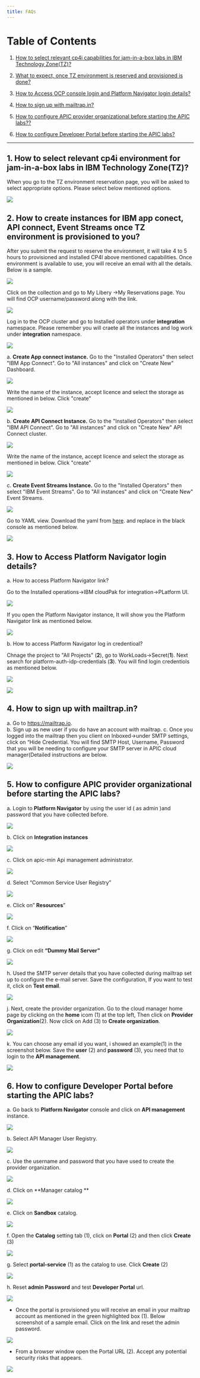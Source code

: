 ```yaml
---
title: FAQs
---
```


# Table of Contents
1. [How to select relevant cp4i capabilities for jam-in-a-box labs in IBM Technology Zone(TZ)?](#TZ-selection)

2. [What to expect, once TZ environment is reserved and provisioned is done?](#TZ-env-email)

3. [How to Access OCP console login and Platform Navigator login details?](#TZ-ocp-console)

4. [How to sign up with mailtrap.in?](#TZ-mailtrap)

5. [How to configure APIC provider organizational before starting the APIC labs??](#TZ-apic-porg)

6. [How to configure Developer Portal before starting the APIC labs?](TZ-apic-ptl)


---

## 1. How to select relevant cp4i environment for jam-in-a-box labs in IBM Technology Zone(TZ)?<a name="TZ-selection)"></a>

When you go to the TZ environment reservation page, you will be asked to select appropriate options. 
Please select below mentioned options.

![](./images/27.png)

## 2. How to create instances for IBM app conect, API connect, Event Streams once TZ environment is  provisioned to you?<a name="TZ-ocp-console"></a>

After you submit the request to reserve the environment, it will take 4 to 5 hours to provisioned and installed CP4I above mentioned capabilities.
Once environment is available to use, you will receive an email with all the details. Below is a sample.

![](./images/1.png)

Click on the collection and go to My Libery ->My Reservations page. You will find OCP username/password along with the link.

![](./images/61.png)

Log in to the OCP cluster and go to Installed operators under **integration** namespace.  Please remember you will craete all the instances and log work under **integration** namespace.

![](./images/62.png)

a.	**Create App connect instance.** 
Go to the "Installed Operators" then select "IBM App Connect". Go to "All instances"  and click on "Create New" Dashboard.

![](./images/63.png)

Write the name of the instance, accept licence and select the storage as mentioned in below. Click "create"

![](./images/64.png)

b. **Create API Connect Instance.**
Go to the "Installed Operators" then select "IBM API Connect". Go to "All instances"  and click on "Create New"  API Connect cluster.

![](./images/65.png)

Write the name of the instance, accept licence and select the storage as mentioned in below. Click "create"

![](./images/66.png)

c. **Create Event Streams Instance.**
Go to the "Installed Operators" then select "IBM Event Streams". Go to "All instances"  and click on "Create New"  Event Streams.

![](./images/67.png)

Go to YAML view. Download the yaml from [here](./resources/es-instance.yaml). and replace in the black console as mentioned below.

![](./images/69.png)

## 3. How to Access Platform Navigator login details?<a name="TZ-ocp-console"></a>

a. How to access Platform Navigator link?

Go to the Installed operations->IBM cloudPak for integration->PLatform UI.

![](./images/70.png)

If you open the Platform Navigator instance, It will show you the Platform Navigator link as mentioned below.

![](./images/71.png)

b. How to access Platform Navigator log in credentioal?

Chnage the project to "All Projects" (**2**), go to WorkLoads->Secret(**1**). Next search for platform-auth-idp-credentials (**3**). You will find login credentiols as mentioned below.

![](./images/72.png)

![](./images/73.png)


## 4. How to sign up with mailtrap.in?<a name="TZ-mailtrap"></a>

a.	Go to https://mailtrap.io.  
b.	Sign up as new user if you do have an account with mailtrap. 
c.	Once you logged into the mailtrap then you client on Inboxed->under SMTP settings, click on “Hide Credential. You will find SMTP Host, Username, Password that you will be needing to configure your SMTP server in APIC cloud manager(Detailed instructions are below. 

![](./images/6.png)


## 5. How to configure APIC provider organizational before starting the APIC labs?<a name="TZ-apic-porg"></a>

a.	Login to **Platform Navigator** by using the user id ( as admin )and password that you have collected before. 

![](./images/7.png)

b.	Click on **Integration instances**

![](./images/8.png)

c.	Click on apic-min Api management administrator.

![](./images/9.png)

d.	Select “Common Service User Registry”

![](./images/10.png)

e.	Click on” **Resources**”

![](./images/11.png)

f.	Click on “**Notification**”

![](./images/12.png)

g.	Click on edit **“Dummy Mail Server”**

![](./images/13.png)

h.	Used the SMTP server details that you have collected during mailtrap set up to configure the e-mail server. Save the configuration, If you want to test it, click on **Test email**.

![](./images/14.png)

j.	Next, create the provider organization. Go to the cloud manager home page by clicking on the **home** icom (1) at the top left, Then click on **Provider Organization**(2). Now click on Add (3) to **Create organization**.

![](./images/15.png)

k.	You can choose any email id you want, i showed an example(1)  in the screenshot below. Save  the **user**  (2) and **password** (3), you need that to login to the **API management**.

![](./images/16.png)

## 6. How to configure Developer Portal before starting the APIC labs?<a name="TZ-apic-ptl"></a>

a. Go back to **Platform Navigator** console and click on **API management** instance.

![](./images/17.png)

b.	Select API Manager User Registry.

![](./images/18.png)

c.	Use the username and password that you have used to create the provider organization.

![](./images/19.png)

d.	Click on **Manager catalog **

![](./images/20.png)

e.	Click on **Sandbox** catalog.

![](./images/21.png)

f. Open the **Catalog** setting tab (1), click on **Portal** (2) and then click **Create** (3)

![](./images/22.png)

g. Select **portal-service** (1) as the catalog to use. Click **Create** (2)

![](./images/23.png)

h. Reset **admin Password** and test **Developer Portal** url.

   ![](./images/24.png)  
   
   - Once the portal is provisioned you will receive an email in your mailtrap account as mentioned in the green highlighted box (1). Below screenshot of a sample email. Click on the link and reset the admin password.  
    
   ![](./images/25.png)    
   - From a browser window open the Portal URL (2). Accept any potential security risks that appears.  
     
   ![](./images/25.png)  
     
     
     
    






